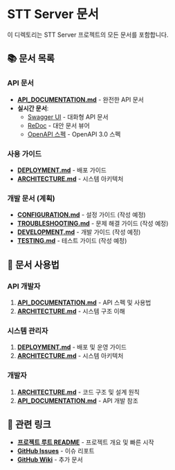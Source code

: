 # STT Server 문서

이 디렉토리는 STT Server 프로젝트의 모든 문서를 포함합니다.

## 📚 문서 목록

### API 문서
- **[API_DOCUMENTATION.md](./API_DOCUMENTATION.md)** - 완전한 API 문서
- **실시간 문서**: 
  - [Swagger UI](http://localhost:7920/docs) - 대화형 API 문서
  - [ReDoc](http://localhost:7920/redoc) - 대안 문서 뷰어
  - [OpenAPI 스펙](http://localhost:7920/openapi.json) - OpenAPI 3.0 스펙

### 사용 가이드
- **[DEPLOYMENT.md](./DEPLOYMENT.md)** - 배포 가이드
- **[ARCHITECTURE.md](./ARCHITECTURE.md)** - 시스템 아키텍처

### 개발 문서 (계획)
- **[CONFIGURATION.md](./CONFIGURATION.md)** - 설정 가이드 (작성 예정)
- **[TROUBLESHOOTING.md](./TROUBLESHOOTING.md)** - 문제 해결 가이드 (작성 예정)
- **[DEVELOPMENT.md](./DEVELOPMENT.md)** - 개발 가이드 (작성 예정)
- **[TESTING.md](./TESTING.md)** - 테스트 가이드 (작성 예정)

## 📖 문서 사용법

### API 개발자
1. **[API_DOCUMENTATION.md](./API_DOCUMENTATION.md)** - API 스펙 및 사용법
2. **[ARCHITECTURE.md](./ARCHITECTURE.md)** - 시스템 구조 이해

### 시스템 관리자
1. **[DEPLOYMENT.md](./DEPLOYMENT.md)** - 배포 및 운영 가이드
2. **[ARCHITECTURE.md](./ARCHITECTURE.md)** - 시스템 아키텍처

### 개발자
1. **[ARCHITECTURE.md](./ARCHITECTURE.md)** - 코드 구조 및 설계 원칙
2. **[API_DOCUMENTATION.md](./API_DOCUMENTATION.md)** - API 개발 참조

## 🔗 관련 링크

- **[프로젝트 루트 README](../README.md)** - 프로젝트 개요 및 빠른 시작
- **[GitHub Issues](https://github.com/your-repo/issues)** - 이슈 리포트
- **[GitHub Wiki](https://github.com/your-repo/wiki)** - 추가 문서 